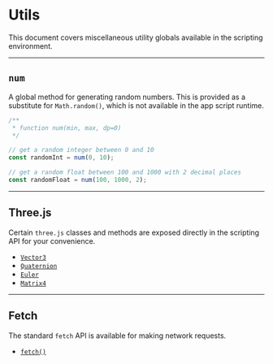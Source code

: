 # Utils

This document covers miscellaneous utility globals available in the scripting environment.

---

## `num`

A global method for generating random numbers. This is provided as a substitute for `Math.random()`, which is not available in the app script runtime.

```javascript
/**
 * function num(min, max, dp=0) 
 */ 

// get a random integer between 0 and 10
const randomInt = num(0, 10);

// get a random float between 100 and 1000 with 2 decimal places
const randomFloat = num(100, 1000, 2);
```

---

## Three.js

Certain `three.js` classes and methods are exposed directly in the scripting API for your convenience.

- [`Vector3`](https://threejs.org/docs/#api/en/math/Vector3)
- [`Quaternion`](https://threejs.org/docs/#api/en/math/Quaternion)
- [`Euler`](https://threejs.org/docs/#api/en/math/Euler)
- [`Matrix4`](https://threejs.org/docs/#api/en/math/Matrix4)

---

## Fetch

The standard `fetch` API is available for making network requests.

- [`fetch()`](https://developer.mozilla.org/en-US/docs/Web/API/Fetch_API)